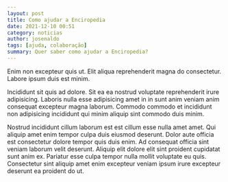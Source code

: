 ```yaml
---
layout: post
title: Como ajudar a Enciropedia
date: 2021-12-10 00:51
category: noticias
author: josenaldo
tags: [ajuda, colaboração]
summary: Quer saber como ajudar a Enciropedia?
---
```


Enim non excepteur quis ut. Elit aliqua reprehenderit magna do consectetur. Labore ipsum duis est minim.

<!-- more -->

Incididunt sit quis ad dolore. Sit ea ea nostrud voluptate reprehenderit irure adipisicing. Laboris nulla esse adipisicing amet in in sunt anim veniam anim consequat excepteur magna laborum. Commodo commodo et incididunt non adipisicing incididunt qui minim aliquip sint commodo duis minim.

Nostrud incididunt cillum laborum est est cillum esse nulla amet amet. Qui aliquip amet enim tempor culpa duis eiusmod deserunt. Dolor aute officia est consectetur dolore tempor quis duis enim. Ad consequat officia sint veniam laborum velit deserunt. Aliquip elit dolore elit sint proident cupidatat sunt anim ex. Pariatur esse culpa tempor nulla mollit voluptate eu quis. Consectetur sint aliquip amet enim excepteur veniam ipsum irure excepteur deserunt ea proident do ut.
